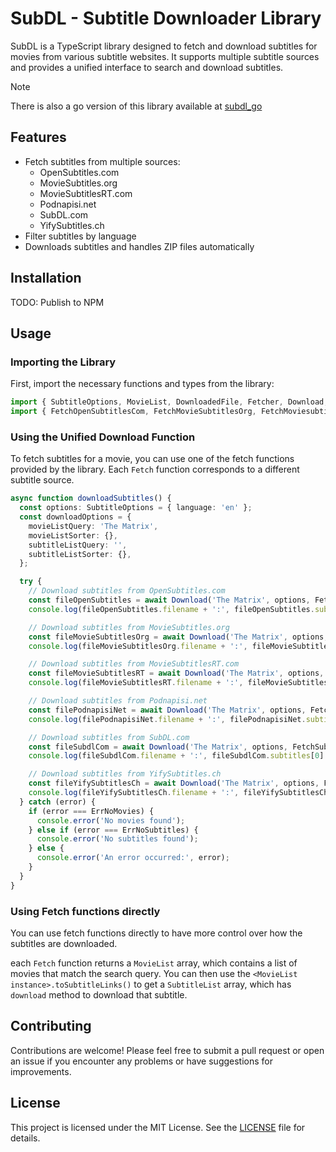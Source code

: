 # SubDL - Subtitle Downloader Library

SubDL is a TypeScript library designed to fetch and download subtitles for movies from various subtitle websites. It supports multiple subtitle sources and provides a unified interface to search and download subtitles.

> [!NOTE]
> There is also a go version of this library available at [subdl_go](https://github.com/ItsMeSamey/subdl_go)

## Features

- Fetch subtitles from multiple sources:
  - OpenSubtitles.com
  - MovieSubtitles.org
  - MovieSubtitlesRT.com
  - Podnapisi.net
  - SubDL.com
  - YifySubtitles.ch
- Filter subtitles by language
- Downloads subtitles and handles ZIP files automatically

## Installation

TODO: Publish to NPM

## Usage

### Importing the Library

First, import the necessary functions and types from the library:

```typescript
import { SubtitleOptions, MovieList, DownloadedFile, Fetcher, Download, ErrNoMovies, ErrNoSubtitles } from 'subdl';
import { FetchOpenSubtitlesCom, FetchMovieSubtitlesOrg, FetchMoviesubtitlesrtCom, FetchPodnapisiNet, FetchSubdlCom, FetchYifySubtitlesCh } from 'subdl';
```

### Using the Unified Download Function

To fetch subtitles for a movie, you can use one of the fetch functions provided by the library. Each `Fetch` function corresponds to a different subtitle source.

```typescript
async function downloadSubtitles() {
  const options: SubtitleOptions = { language: 'en' };
  const downloadOptions = {
    movieListQuery: 'The Matrix',
    movieListSorter: {},
    subtitleListQuery: '',
    subtitleListSorter: {},
  };

  try {
    // Download subtitles from OpenSubtitles.com
    const fileOpenSubtitles = await Download('The Matrix', options, FetchOpenSubtitlesCom, downloadOptions);
    console.log(fileOpenSubtitles.filename + ':', fileOpenSubtitles.subtitles[0].slice(0, 100));

    // Download subtitles from MovieSubtitles.org
    const fileMovieSubtitlesOrg = await Download('The Matrix', options, FetchMovieSubtitlesOrg, downloadOptions);
    console.log(fileMovieSubtitlesOrg.filename + ':', fileMovieSubtitlesOrg.subtitles[0].slice(0, 100));

    // Download subtitles from MovieSubtitlesRT.com
    const fileMovieSubtitlesRT = await Download('The Matrix', options, FetchMoviesubtitlesrtCom, downloadOptions);
    console.log(fileMovieSubtitlesRT.filename + ':', fileMovieSubtitlesRT.subtitles[0].slice(0, 100));

    // Download subtitles from Podnapisi.net
    const filePodnapisiNet = await Download('The Matrix', options, FetchPodnapisiNet, downloadOptions);
    console.log(filePodnapisiNet.filename + ':', filePodnapisiNet.subtitles[0].slice(0, 100));

    // Download subtitles from SubDL.com
    const fileSubdlCom = await Download('The Matrix', options, FetchSubdlCom, downloadOptions);
    console.log(fileSubdlCom.filename + ':', fileSubdlCom.subtitles[0].slice(0, 100));

    // Download subtitles from YifySubtitles.ch
    const fileYifySubtitlesCh = await Download('The Matrix', options, FetchYifySubtitlesCh, downloadOptions);
    console.log(fileYifySubtitlesCh.filename + ':', fileYifySubtitlesCh.subtitles[0].slice(0, 100));
  } catch (error) {
    if (error === ErrNoMovies) {
      console.error('No movies found');
    } else if (error === ErrNoSubtitles) {
      console.error('No subtitles found');
    } else {
      console.error('An error occurred:', error);
    }
  }
}
```

### Using Fetch functions directly

You can use fetch functions directly to have more control over how the subtitles are downloaded.

each `Fetch` function returns a `MovieList` array, which contains a list of movies that match the search query.
You can then use the `<MovieList instance>.toSubtitleLinks()` to get a `SubtitleList` array, which has `download` method to download that subtitle.

## Contributing

Contributions are welcome! Please feel free to submit a pull request or open an issue if you encounter any problems or have suggestions for improvements.

## License

This project is licensed under the MIT License. See the [LICENSE](LICENSE) file for details.
